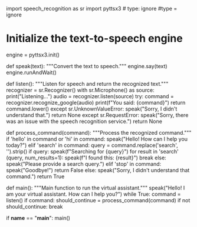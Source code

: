 import speech_recognition as sr
import pyttsx3 # type: ignore #type = ignore


# Initialize the text-to-speech engine
engine = pyttsx3.init()

def speak(text):
    """Convert the text to speech."""
    engine.say(text)
    engine.runAndWait()

def listen():
    """Listen for speech and return the recognized text."""
    recognizer = sr.Recognizer()
    with sr.Microphone() as source:
        print("Listening...")
        audio = recognizer.listen(source)
        try:
            command = recognizer.recognize_google(audio)
            print(f"You said: {command}")
            return command.lower()
        except sr.UnknownValueError:
            speak("Sorry, I didn't understand that.")
            return None
        except sr.RequestError:
            speak("Sorry, there was an issue with the speech recognition service.")
            return None

def process_command(command):
    """Process the recognized command."""
    if 'hello' in command or 'hi' in command:
        speak("Hello! How can I help you today?")
    elif 'search' in command:
        query = command.replace('search', '').strip()
        if query:
            speak(f"Searching for {query}")
            for result in 'search' (query, num_results=1):
                speak(f"I found this: {result}")
                break
        else:
            speak("Please provide a search query.")
    elif 'stop' in command:
        speak("Goodbye!")
        return False
    else:
        speak("Sorry, I didn't understand that command.")
    return True

def main():
    """Main function to run the virtual assistant."""
    speak("Hello! I am your virtual assistant. How can I help you?")
    while True:
        command = listen()
        if command:
            should_continue = process_command(command)
            if not should_continue:
                break

if __name__ == "__main__":
    main()





